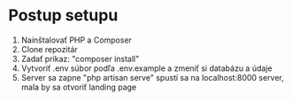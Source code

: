 # Postup setupu
1. Nainštalovať PHP a Composer
2. Clone repozitár
3. Zadať príkaz: "composer install"
4. Vytvoriť .env súbor podľa .env.example a zmeniť si databázu a údaje
5. Server sa zapne "php artisan serve" spustí sa na localhost:8000 server, mala by sa otvoriť landing page
